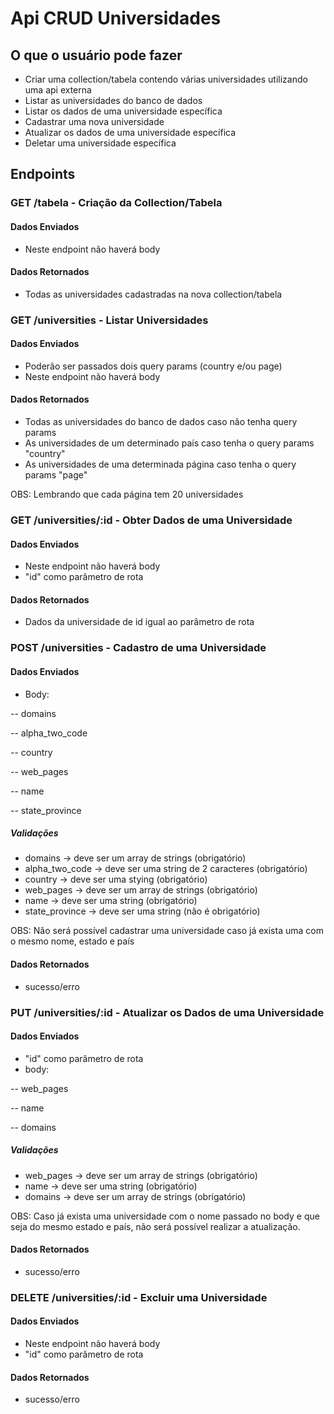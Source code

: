 # Api CRUD Universidades

## O que o usuário pode fazer

- Criar uma collection/tabela contendo várias universidades utilizando uma api externa
- Listar as universidades do banco de dados
- Listar os dados de uma universidade específica
- Cadastrar uma nova universidade
- Atualizar os dados de uma universidade específica
- Deletar uma universidade específica

## Endpoints

### GET /tabela - Criação da Collection/Tabela

#### Dados Enviados
 - Neste endpoint não haverá body

#### Dados Retornados
 - Todas as universidades cadastradas na nova collection/tabela



### GET /universities - Listar Universidades

#### Dados Enviados
 - Poderão ser passados dois query params (country e/ou page)
 - Neste endpoint não haverá body
 

#### Dados Retornados
 - Todas as universidades do banco de dados caso não tenha query params
 - As universidades de um determinado país caso tenha o query params "country"
 - As universidades de uma determinada página caso tenha o query params "page"
 
 OBS: Lembrando que cada página tem 20 universidades


### GET /universities/:id - Obter Dados de uma Universidade

#### Dados Enviados
 - Neste endpoint não haverá body
 - "id" como parâmetro de rota

#### Dados Retornados
 - Dados da universidade de id igual ao parâmetro de rota


### POST /universities - Cadastro de uma Universidade

#### Dados Enviados
 - Body:
 
 -- domains
 
 -- alpha_two_code 
 
 -- country
 
 -- web_pages 
 
 -- name	 
 
 -- state_province
 
 ##### Validações
 - domains -> deve ser um array de strings (obrigatório)
 - alpha_two_code -> deve ser uma string de 2 caracteres (obrigatório)
 - country -> deve ser uma stying (obrigatório)
 - web_pages -> deve ser um array de strings (obrigatório)
 - name -> deve ser uma string (obrigatório)
 - state_province -> deve ser uma string (não é obrigatório)

 OBS: Não será possível cadastrar uma universidade caso já exista uma com o mesmo nome, estado e país
    
#### Dados Retornados
 - sucesso/erro


### PUT /universities/:id - Atualizar os Dados de uma Universidade

#### Dados Enviados
 - "id" como parâmetro de rota
 - body:
 
 -- web_pages
 
 -- name
 
 -- domains
 
 ##### Validações
 - web_pages -> deve ser um array de strings (obrigatório)
 - name -> deve ser uma string (obrigatório)
 - domains -> deve ser um array de strings (obrigatório)
 
 OBS: Caso já exista uma universidade com o nome passado no body e que seja do mesmo estado e país, não será possível realizar a atualização.

#### Dados Retornados
 - sucesso/erro


### DELETE /universities/:id - Excluir uma Universidade

#### Dados Enviados
 - Neste endpoint não haverá body
 - "id" como parâmetro de rota

#### Dados Retornados
 - sucesso/erro
